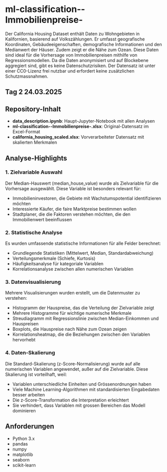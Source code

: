 # ml-classification--Immobilienpreise-

Der California Housing Dataset enthält Daten zu Wohngebieten in Kalifornien, basierend auf Volkszählungen. Er umfasst geografische Koordinaten, Gebäudeeigenschaften, demografische Informationen und den Medianwert der Häuser. Zudem zeigt er die Nähe zum Ozean. Diese Daten sind ideal für die Vorhersage von Immobilienpreisen mithilfe von Regressionsmodellen. Da die Daten anonymisiert und auf Blockebene aggregiert sind, gibt es keine Datenschutzrisiken. Der Datensatz ist unter einer CC0-Lizenz frei nutzbar und erfordert keine zusätzlichen Schutzmassnahmen.
## Tag 2 24.03.2025

## Repository-Inhalt

- **data_description.ipynb**: Haupt-Jupyter-Notebook mit allen Analysen
- **ml-classification--Immobilienpreise-.xlsx**: Original-Datensatz im Excel-Format
- **california_housing_scaled.xlsx**: Vorverarbeiteter Datensatz mit skalierten Merkmalen

## Analyse-Highlights
### 1. Zielvariable Auswahl

Der Median-Hauswert (median_house_value) wurde als Zielvariable für die Vorhersage ausgewählt. Diese Variable ist besonders relevant für:

- Immobilieninvestoren, die Gebiete mit Wachstumspotential identifizieren möchten
- Interessierte Käufer, die faire Marktpreise bestimmen wollen
- Stadtplaner, die die Faktoren verstehen möchten, die den Immobilienwert beeinflussen

### 2. Statistische Analyse

Es wurden umfassende statistische Informationen für alle Felder berechnet:

- Grundlegende Statistiken (Mittelwert, Median, Standardabweichung)
- Verteilungsmerkmale (Schiefe, Kurtosis)
- Häufigkeitsanalyse für kategoriale Variablen
- Korrelationsanalyse zwischen allen numerischen Variablen

### 3. Datenvisualisierung

Mehrere Visualisierungen wurden erstellt, um die Datenmuster zu verstehen:

- Histogramm der Hauspreise, das die Verteilung der Zielvariable zeigt
- Mehrere Histogramme für wichtige numerische Merkmale
- Streudiagramm mit Regressionslinie zwischen Median-Einkommen und Hauspreisen
- Boxplots, die Hauspreise nach Nähe zum Ozean zeigen
- Korrelationsheatmap, die die Beziehungen zwischen den Variablen hervorhebt

### 4. Daten-Skalierung

Die Standard-Skalierung (z-Score-Normalisierung) wurde auf alle numerischen Variablen angewendet, außer auf die Zielvariable. Diese Skalierung ist vorteilhaft, weil:

- Variablen unterschiedliche Einheiten und Grössenordnungen haben
- Viele Machine Learning-Algorithmen mit standardisierten Eingabedaten besser arbeiten
- Die z-Score-Transformation die Interpretation erleichtert
- Sie verhindert, dass Variablen mit grossen Bereichen das Modell dominieren


## Anforderungen

- Python 3.x
- pandas
- numpy
- matplotlib
- seaborn
- scikit-learn
